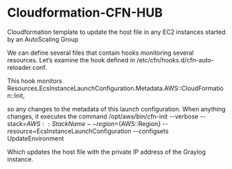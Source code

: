 # Cloudformation-CFN-HUB
Cloudformation template to update the host file in any EC2 instances started by an AutoScaling Group

We can define several files that contain hooks monitoring several resources. Let’s examine the hook defined in /etc/cfn/hooks.d/cfn-auto-reloader.conf.

This hook monitors  Resources.EcsInstanceLaunchConfiguration.Metadata.AWS::CloudFormation::Init,  

so any changes to the metadata of this launch configuration. When anything changes, it executes the command /opt/aws/bin/cfn-init --verbose --stack=${AWS::StackName} --region=${AWS::Region} --resource=EcsInstanceLaunchConfiguration --configsets UpdateEnvironment

Which updates the host file with the private IP address of the Graylog instance.
